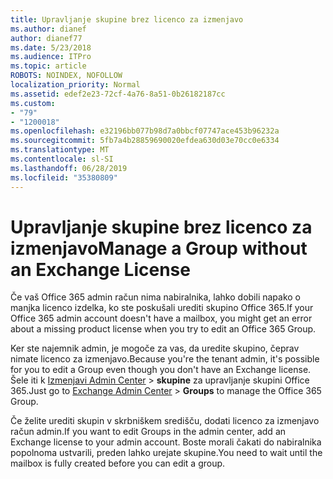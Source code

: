 ```yaml
---
title: Upravljanje skupine brez licenco za izmenjavo
ms.author: dianef
author: dianef77
ms.date: 5/23/2018
ms.audience: ITPro
ms.topic: article
ROBOTS: NOINDEX, NOFOLLOW
localization_priority: Normal
ms.assetid: edef2e23-72cf-4a76-8a51-0b26182187cc
ms.custom:
- "79"
- "1200018"
ms.openlocfilehash: e32196bb077b98d7a0bbcf07747ace453b96232a
ms.sourcegitcommit: 5fb7a4b28859690020efdea630d03e70cc0e6334
ms.translationtype: MT
ms.contentlocale: sl-SI
ms.lasthandoff: 06/28/2019
ms.locfileid: "35380809"
---
```

# <a name="manage-a-group-without-an-exchange-license"></a><span data-ttu-id="e3c6e-102">Upravljanje skupine brez licenco za izmenjavo</span><span class="sxs-lookup"><span data-stu-id="e3c6e-102">Manage a Group without an Exchange License</span></span>

<span data-ttu-id="e3c6e-103">Če vaš Office 365 admin račun nima nabiralnika, lahko dobili napako o manjka licenco izdelka, ko ste poskušali urediti skupino Office 365.</span><span class="sxs-lookup"><span data-stu-id="e3c6e-103">If your Office 365 admin account doesn't have a mailbox, you might get an error about a missing product license when you try to edit an Office 365 Group.</span></span>
  
<span data-ttu-id="e3c6e-104">Ker ste najemnik admin, je mogoče za vas, da uredite skupino, čeprav nimate licenco za izmenjavo.</span><span class="sxs-lookup"><span data-stu-id="e3c6e-104">Because you're the tenant admin, it's possible for you to edit a Group even though you don't have an Exchange license.</span></span> <span data-ttu-id="e3c6e-105">Šele iti k [Izmenjavi Admin Center](https://outlook.office365.com/ecp.aspx) \> **skupine** za upravljanje skupini Office 365.</span><span class="sxs-lookup"><span data-stu-id="e3c6e-105">Just go to [Exchange Admin Center](https://outlook.office365.com/ecp.aspx) \> **Groups** to manage the Office 365 Group.</span></span>
  
<span data-ttu-id="e3c6e-106">Če želite urediti skupin v skrbniškem središču, dodati licenco za izmenjavo račun admin.</span><span class="sxs-lookup"><span data-stu-id="e3c6e-106">If you want to edit Groups in the admin center, add an Exchange license to your admin account.</span></span> <span data-ttu-id="e3c6e-107">Boste morali čakati do nabiralnika popolnoma ustvarili, preden lahko urejate skupine.</span><span class="sxs-lookup"><span data-stu-id="e3c6e-107">You need to wait until the mailbox is fully created before you can edit a group.</span></span>
  